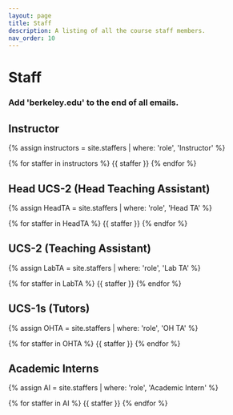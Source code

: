 ```yaml
---
layout: page
title: Staff
description: A listing of all the course staff members.
nav_order: 10
---
```


# Staff
### Add 'berkeley.edu' to the end of all emails.

## Instructor

{% assign instructors = site.staffers | where: 'role', 'Instructor' %}
<div class="role">
  {% for staffer in instructors %}
  {{ staffer }}
  {% endfor %}
</div>

## Head UCS-2 (Head Teaching Assistant)

{% assign HeadTA = site.staffers | where: 'role', 'Head TA' %}
<div class="role">
  {% for staffer in HeadTA %}
  {{ staffer }}
  {% endfor %}
</div>

## UCS-2 (Teaching Assistant)

{% assign LabTA = site.staffers | where: 'role', 'Lab TA' %}
<div class="role">
  {% for staffer in LabTA %}
  {{ staffer }}
  {% endfor %}
</div>

## UCS-1s (Tutors)

{% assign OHTA = site.staffers | where: 'role', 'OH TA' %}
<div class="role">
  {% for staffer in OHTA %}
  {{ staffer }}
  {% endfor %}
</div>

## Academic Interns

{% assign AI = site.staffers | where: 'role', 'Academic Intern' %}
<div class="role">
  {% for staffer in AI %}
  {{ staffer }}
  {% endfor %}
</div>
